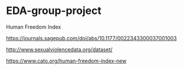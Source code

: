# EDA-group-project
Human Freedom Index

https://journals.sagepub.com/doi/abs/10.1177/0022343300037001003

http://www.sexualviolencedata.org/dataset/

https://www.cato.org/human-freedom-index-new
